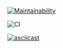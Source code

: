 [![Maintainability](https://api.codeclimate.com/v1/badges/6b98a2273a2067d553d9/maintainability)](https://codeclimate.com/github/kproger/frontend-project-lvl1/maintainability)


![CI](https://github.com/kproger/frontend-project-lvl1/workflows/CI/badge.svg)

[![asciicast](https://asciinema.org/a/Kbzx3caDfmOCTVkvjPksXUAXC.svg)](https://asciinema.org/a/Kbzx3caDfmOCTVkvjPksXUAXC)
